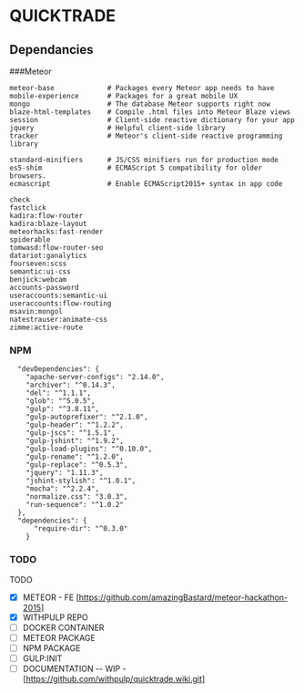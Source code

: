 # QUICKTRADE
## Dependancies
###Meteor
    
    meteor-base             # Packages every Meteor app needs to have
    mobile-experience       # Packages for a great mobile UX
    mongo                   # The database Meteor supports right now
    blaze-html-templates    # Compile .html files into Meteor Blaze views
    session                 # Client-side reactive dictionary for your app
    jquery                  # Helpful client-side library
    tracker                 # Meteor's client-side reactive programming library
    
    standard-minifiers      # JS/CSS minifiers run for production mode
    es5-shim                # ECMAScript 5 compatibility for older browsers.
    ecmascript              # Enable ECMAScript2015+ syntax in app code
    
    check
    fastclick
    kadira:flow-router
    kadira:blaze-layout
    meteorhacks:fast-render
    spiderable
    tomwasd:flow-router-seo
    datariot:ganalytics
    fourseven:scss
    semantic:ui-css
    benjick:webcam
    accounts-password
    useraccounts:semantic-ui
    useraccounts:flow-routing
    msavin:mongol
    natestrauser:animate-css
    zimme:active-route
    
### NPM

      "devDependencies": {
        "apache-server-configs": "2.14.0",
        "archiver": "^0.14.3",
        "del": "^1.1.1",
        "glob": "^5.0.5",
        "gulp": "^3.8.11",
        "gulp-autoprefixer": "^2.1.0",
        "gulp-header": "^1.2.2",
        "gulp-jscs": "^1.5.1",
        "gulp-jshint": "^1.9.2",
        "gulp-load-plugins": "^0.10.0",
        "gulp-rename": "^1.2.0",
        "gulp-replace": "^0.5.3",
        "jquery": "1.11.3",
        "jshint-stylish": "^1.0.1",
        "mocha": "^2.2.4",
        "normalize.css": "3.0.3",
        "run-sequence": "^1.0.2"
      },
      "dependencies": {
          "require-dir": "^0.3.0"
        }
        
### TODO

TODO
- [x] METEOR - FE [https://github.com/amazingBastard/meteor-hackathon-2015]
- [x] WITHPULP REPO
- [ ] DOCKER CONTAINER
- [ ] METEOR PACKAGE
- [ ] NPM PACKAGE
- [ ] GULP:INIT 
- [ ] DOCUMENTATION -- WIP - [https://github.com/withpulp/quicktrade.wiki.git]
